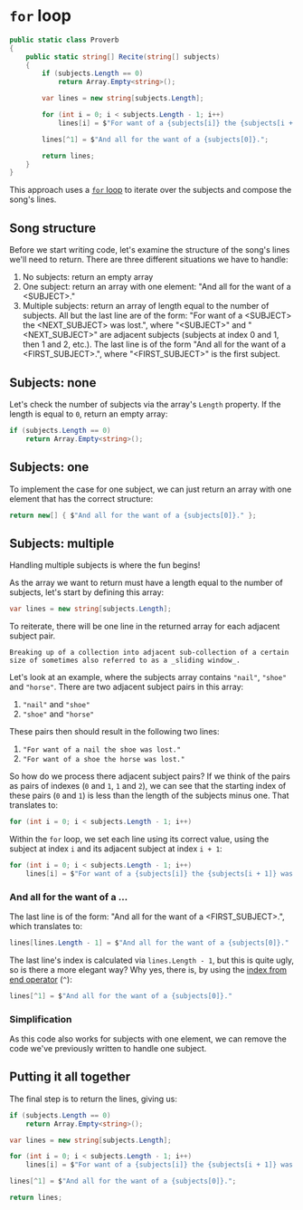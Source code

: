 # `for` loop

```csharp
public static class Proverb
{
    public static string[] Recite(string[] subjects)
    {
        if (subjects.Length == 0)
            return Array.Empty<string>();

        var lines = new string[subjects.Length];

        for (int i = 0; i < subjects.Length - 1; i++)
            lines[i] = $"For want of a {subjects[i]} the {subjects[i + 1]} was lost.";

        lines[^1] = $"And all for the want of a {subjects[0]}.";

        return lines;
    }
}
```

This approach uses a [`for` loop][for-loop] to iterate over the subjects and compose the song's lines.

## Song structure

Before we start writing code, let's examine the structure of the song's lines we'll need to return.
There are three different situations we have to handle:

1. No subjects: return an empty array
2. One subject: return an array with one element: "And all for the want of a &lt;SUBJECT&gt;."
3. Multiple subjects: return an array of length equal to the number of subjects. All but the last line are of the form: "For want of a &lt;SUBJECT&gt; the &lt;NEXT_SUBJECT&gt; was lost.", where "&lt;SUBJECT&gt;" and "&lt;NEXT_SUBJECT&gt;" are adjacent subjects (subjects at index 0 and 1, then 1 and 2, etc.). The last line is of the form "And all for the want of a &lt;FIRST_SUBJECT&gt;.", where "&lt;FIRST_SUBJECT&gt;" is the first subject.

## Subjects: none

Let's check the number of subjects via the array's `Length` property.
If the length is equal to `0`, return an empty array:

```csharp
if (subjects.Length == 0)
    return Array.Empty<string>();
```

## Subjects: one

To implement the case for one subject, we can just return an array with one element that has the correct structure:

```csharp
return new[] { $"And all for the want of a {subjects[0]}." };
```

## Subjects: multiple

Handling multiple subjects is where the fun begins!

As the array we want to return must have a length equal to the number of subjects, let's start by defining this array:

```csharp
var lines = new string[subjects.Length];
```

To reiterate, there will be one line in the returned array for each adjacent subject pair.

~~~~exercism/note
Breaking up of a collection into adjacent sub-collection of a certain size of sometimes also referred to as a _sliding window_.
~~~~

Let's look at an example, where the subjects array contains `"nail"`, `"shoe"` and `"horse"`.
There are two adjacent subject pairs in this array:

1. `"nail"` and `"shoe"`
2. `"shoe"` and `"horse"`

These pairs then should result in the following two lines:

1. `"For want of a nail the shoe was lost."`
2. `"For want of a shoe the horse was lost."`

So how do we process there adjacent subject pairs?
If we think of the pairs as pairs of indexes (`0` and `1`, `1` and `2`), we can see that the starting index of these pairs (`0` and `1`) is less than the length of the subjects minus one.
That translates to:

```csharp
for (int i = 0; i < subjects.Length - 1; i++)
```

Within the `for` loop, we set each line using its correct value, using the subject at index `i` and its adjacent subject at index `i + 1`:

```csharp
for (int i = 0; i < subjects.Length - 1; i++)
    lines[i] = $"For want of a {subjects[i]} the {subjects[i + 1]} was lost.";
```

### And all for the want of a ...

The last line is of the form: "And all for the want of a &lt;FIRST_SUBJECT&gt;.", which translates to:

```csharp
lines[lines.Length - 1] = $"And all for the want of a {subjects[0]}."
```

The last line's index is calculated via `lines.Length - 1`, but this is quite ugly, so is there a more elegant way?
Why yes, there is, by using the [index from end operator][index-from-end-operator] (`^`):

```csharp
lines[^1] = $"And all for the want of a {subjects[0]}."
```

### Simplification

As this code also works for subjects with one element, we can remove the code we've previously written to handle one subject.

## Putting it all together

The final step is to return the lines, giving us:

```csharp
if (subjects.Length == 0)
    return Array.Empty<string>();

var lines = new string[subjects.Length];

for (int i = 0; i < subjects.Length - 1; i++)
    lines[i] = $"For want of a {subjects[i]} the {subjects[i + 1]} was lost.";

lines[^1] = $"And all for the want of a {subjects[0]}.";

return lines;
```

[for-loop]: https://docs.microsoft.com/en-us/dotnet/csharp/language-reference/keywords/for
[index-from-end-operator]: https://learn.microsoft.com/en-us/dotnet/csharp/language-reference/operators/member-access-operators#index-from-end-operator-
